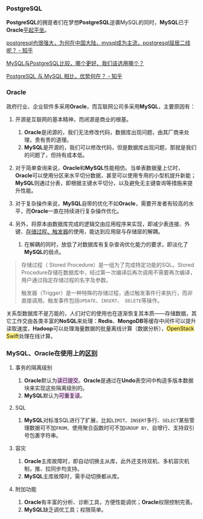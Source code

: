 ### PostgreSQL

**PostgreSQL**的拥趸者们在梦想**PostgreSQL**逆袭MySQL的同时，**MySQL**已于**Oracle**[平起平坐](https://db-engines.com/en/ranking)。

[postgresql也很强大，为何在中国大陆，mysql成为主流，postgresql屈居二线呢？ - 知乎](https://www.zhihu.com/question/31955622)

[MySQL与PostgreSQL比较，哪个更好、我们该选用哪个？](https://blog.csdn.net/weixin_36380516/article/details/113787668)

[PostgreSQL 与 MySQL 相比，优势何在？ - 知乎](https://www.zhihu.com/question/20010554)



### Oracle

政府行业、企业软件多采用**Oracle**，而互联网公司多采用**MySQL**，主要原因有：

1. 开源是互联网的基本精神，而闭源是商业的根基。

   1. **Oracle**是闭源的，我们无法修改代码，数据库出现问题，由其厂商来处理，贵有贵的道理。
   2. **MySQL**是开源的，我们可以修改代码，但是数据库出现问题，那就是我们的问题了，但持有成本低。

3. 对于简单查询来说，**Oracle**和**MySQL**性能相仿。当单表数据量上亿时，**Oracle**可以使用分区来水平切分数据，甚至可以使用专用的小型机提升新能；**MySQL**则通过分表，即根据主键水平切分，以及避免无主键查询等措施来提升性能。

4. 对于复杂操作来说，**MySQL**自带的优化不如**Oracle**，需要开发者有较高的水平，而**Oracle**一直在持续进行复杂操作优化。

4. 另外，将原本由数据库完成的逻辑交由应用程序来实现，即减少表连接、外键、[存储过程、触发器](https://www.cnblogs.com/xuancaoyy/p/5814645.html)的使用，能达到应用层与存储层的解耦。

   1. 在解耦的同时，放低了对数据库有复杂查询优化能力的要求，即淡化了**MySQL**的弱点。

> 存储过程（ Stored Procedure）是一组为了完成特定功能的SQL。Stored Procedure存储在数据库中，经过第一次编译后再次调用不需要再次编译，用户通过指定存储过程的名字及参数。 
>
> 触发器（Trigger）是一种特殊的存储过程，通过触发事件行来执行，而非直接调用。触发事件包括`UPDATE`、`INSERT`、` DELETE`等操作。

关系型数据库不是万能的，人们对它的使用也在逐渐恢复其本质——存储数据，其它工作交由各类丰富的**NoSQL**来处理：**Redis**、**MongoDB**等缓存中间件可以提升读取速度，**Hadoop**可以处理海量数据的批量离线计算（数据分析），<span style=background:#ffee7c>OpenStack Swift</span>处理在线计算。



### MySQL、Oracle在使用上的[区别](https://www.jb51.net/article/181429.htm)

1. 事务的隔离级别

   1. **Oracle**默认为<span style=background:#f8d2ff>读已提交</span>。**Oracle**是通过在**Undo**表空间中构造多版本数据块来实现这些隔离级别的。
   2. **MySQL**默认为<span style=background:#f8d2ff>可重复读</span>。

2. SQL
   1. **MySQL**对标准SQL进行了扩展，比如`LIMIT`、`INSERT`多行、`SELECT`某些管理数据可不加`FROM`、使用聚合函数时可不加`GROUP BY`、自增行、支持双引号包裹字符串。
   
3. 容灾

   1. **Oracle**主库故障时，即自动切换主从库，此外还支持双机、多机容灾机制，推、拉同步均支持。
   2. **MySQL**主库故障时，需手动切换都从库。

4. 附加功能

   1. **Oracle**有丰富的分析、诊断工具，方便性能调优；**Oracle**权限控制完善。
   2. **MySQL**缺乏调优工具；权限简单。